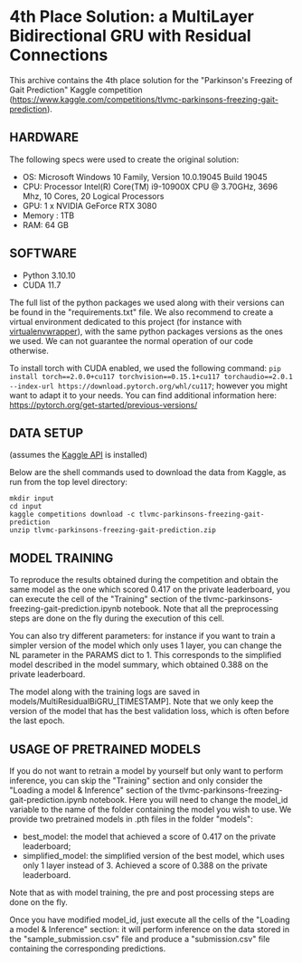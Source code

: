 # 4th Place Solution: a MultiLayer Bidirectional GRU with Residual Connections
This archive contains the 4th place solution for the "Parkinson's Freezing of Gait Prediction" Kaggle competition (https://www.kaggle.com/competitions/tlvmc-parkinsons-freezing-gait-prediction). 

## HARDWARE
The following specs were used to create the original solution:
- OS: Microsoft Windows 10 Family, Version 10.0.19045 Build 19045
- CPU: Processor Intel(R) Core(TM) i9-10900X CPU @ 3.70GHz, 3696 Mhz, 10 Cores, 20 Logical Processors
- GPU: 1 x NVIDIA GeForce RTX 3080
- Memory : 1TB
- RAM: 64 GB

## SOFTWARE 
- Python 3.10.10
- CUDA 11.7

The full list of the python packages we used along with their versions can be found in the "requirements.txt" file. We also recommend to create a virtual environment dedicated to this project (for instance with [virtualenvwrapper](https://virtualenvwrapper.readthedocs.io/en/latest/)), with the same python packages versions as the ones we used. We can not guarantee the normal operation of our code otherwise. 

To install torch with CUDA enabled, we used the following command: ```pip install torch==2.0.0+cu117 torchvision==0.15.1+cu117 torchaudio==2.0.1 --index-url https://download.pytorch.org/whl/cu117```; however you might want to adapt it to your needs. You can find additional information here: https://pytorch.org/get-started/previous-versions/

## DATA SETUP 
(assumes the [Kaggle API](https://github.com/Kaggle/kaggle-api) is installed)

Below are the shell commands used to download the data from Kaggle, as run from the top level directory:
```
mkdir input
cd input
kaggle competitions download -c tlvmc-parkinsons-freezing-gait-prediction
unzip tlvmc-parkinsons-freezing-gait-prediction.zip
```

## MODEL TRAINING
To reproduce the results obtained during the competition and obtain the same model as the one which scored 0.417 on the private leaderboard, you can execute the cell of the "Training" section of the tlvmc-parkinsons-freezing-gait-prediction.ipynb notebook. Note that all the preprocessing steps are done on the fly during the execution of this cell. 

You can also try different parameters: for instance if you want to train a simpler version of the model which only uses 1 layer, you can change the NL parameter in the PARAMS dict to 1. This corresponds to the simplified model described in the model summary, which obtained 0.388 on the private leaderboard. 

The model along with the training logs are saved in models/MultiResidualBiGRU_\[TIMESTAMP\]. Note that we only keep the version of the model that has the best validation loss, which is often before the last epoch. 

## USAGE OF PRETRAINED MODELS
If you do not want to retrain a model by yourself but only want to perform inference, you can skip the "Training" section and only consider the "Loading a model & Inference" section of the tlvmc-parkinsons-freezing-gait-prediction.ipynb notebook. Here you will need to change the model_id variable to the name of the folder containing the model you wish to use. We provide two pretrained models in .pth files in the folder "models":
- best_model: the model that achieved a score of 0.417 on the private leaderboard;
- simplified_model: the simplified version of the best model, which uses only 1 layer instead of 3. Achieved a score of 0.388 on the private leaderboard.

Note that as with model training, the pre and post processing steps are done on the fly. 

Once you have modified model_id, just execute all the cells of the "Loading a model & Inference" section: it will perform inference on the data stored in the "sample_submission.csv" file and produce a "submission.csv" file containing the corresponding predictions. 
